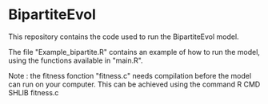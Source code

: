 # BipartiteEvol

This repository contains the code used to run the BipartiteEvol model. 

The file "Example_bipartite.R" contains an example of how to run the model, using the functions available in "main.R".

Note : the fitness fonction "fitness.c" needs compilation before the model can run on your computer. This can be achieved using the command R CMD SHLIB fitness.c
